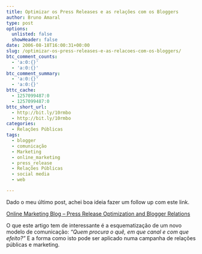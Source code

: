 ```yaml
---
title: Optimizar os Press Releases e as relações com os Bloggers
author: Bruno Amaral
type: post
options:
  unlisted: false
  showHeader: false
date: 2006-08-18T16:00:31+00:00
slug: /optimizar-os-press-releases-e-as-relacoes-com-os-bloggers/
btc_comment_counts:
  - 'a:0:{}'
  - 'a:0:{}'
btc_comment_summary:
  - 'a:0:{}'
  - 'a:0:{}'
bttc_cache:
  - 1257099487:0
  - 1257099487:0
bttc_short_url:
  - http://bit.ly/10rmbo
  - http://bit.ly/10rmbo
categories:
  - Relações Públicas
tags:
  - blogger
  - comunicação
  - Marketing
  - online_marketing
  - press_release
  - Relações Públicas
  - social media
  - web

---
```

Dado o meu último post, achei boa ideia fazer um follow up com este link.

[Online Marketing Blog &#8211; Press Release Optimization and Blogger Relations][1]

O que este artigo tem de interessante é a esquematização de um novo modelo de comunicação: _&#8220;Quem procura o quê, em que canal e com que efeito?&#8221;_ E a forma como isto pode ser aplicado numa campanha de relações públicas e marketing.

 [1]: http://www.toprankblog.com/2006/08/press-release-optimization-and-blogger-relations/